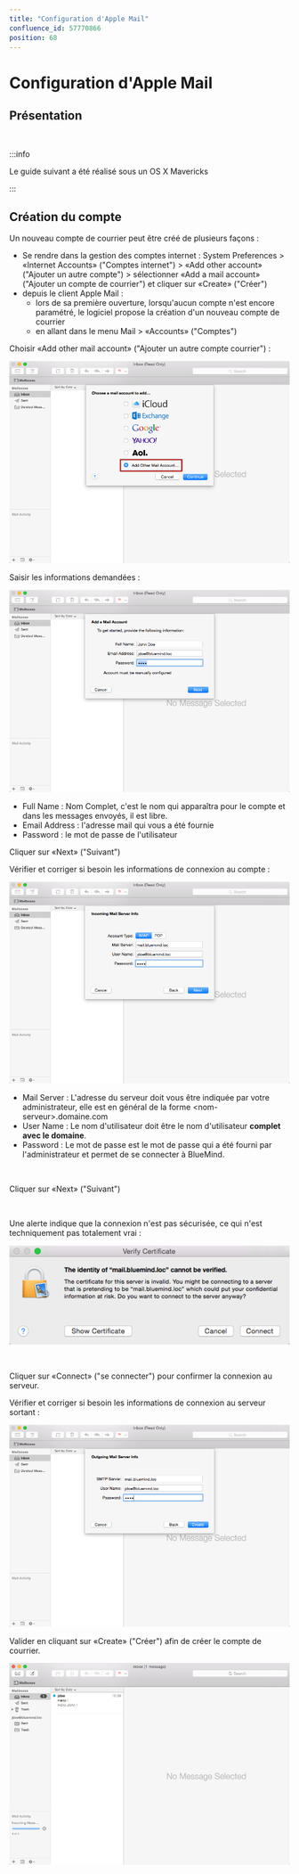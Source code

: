 ```yaml
---
title: "Configuration d'Apple Mail"
confluence_id: 57770866
position: 68
---
```

# Configuration d'Apple Mail


## Présentation

 


:::info

Le guide suivant a été réalisé sous un OS X Mavericks

:::


## Création du compte

Un nouveau compte de courrier peut être créé de plusieurs façons :

- Se rendre dans la gestion des comptes internet : System Preferences > «Internet Accounts» ("Comptes internet") > «Add other account» ("Ajouter un autre compte") > sélectionner «Add a mail account» ("Ajouter un compte de courrier") et cliquer sur «Create» ("Créer")
- depuis le client Apple Mail :
    - lors de sa première ouverture, lorsqu'aucun compte n'est encore paramétré, le logiciel propose la création d'un nouveau compte de courrier
    - en allant dans le menu Mail > «Accounts» ("Comptes")


Choisir «Add other mail account» ("Ajouter un autre compte courrier") :

![](../../../attachments/57770866/57770872.png)

Saisir les informations demandées :

![](../../../attachments/57770866/57770871.png)

- Full Name : Nom Complet, c'est le nom qui apparaîtra pour le compte et dans les messages envoyés, il est libre.
- Email Address : l'adresse mail qui vous a été fournie
- Password : le mot de passe de l'utilisateur


Cliquer sur «Next» ("Suivant")

Vérifier et corriger si besoin les informations de connexion au compte :

![](../../../attachments/57770866/57770870.png)

- Mail Server : L'adresse du serveur doit vous être indiquée par votre administrateur, elle est en général de la forme &lt;nom-serveur>.domaine.com 
- User Name : Le nom d'utilisateur doit être le nom d'utilisateur **complet **avec le domaine****.
- Password : Le mot de passe est le mot de passe qui a été fourni par l'administrateur et permet de se connecter à BlueMind.


 

Cliquer sur «Next» ("Suivant")

 

Une alerte indique que la connexion n'est pas sécurisée, ce qui n'est techniquement pas totalement vrai :

![](../../../attachments/57770866/57770869.png)

 

Cliquer sur «Connect» ("se connecter") pour confirmer la connexion au serveur.

Vérifier et corriger si besoin les informations de connexion au serveur sortant :

![](../../../attachments/57770866/57770868.png)

Valider en cliquant sur «Create» ("Créer") afin de créer le compte de courrier.

![](../../../attachments/57770866/57770867.png)


 

